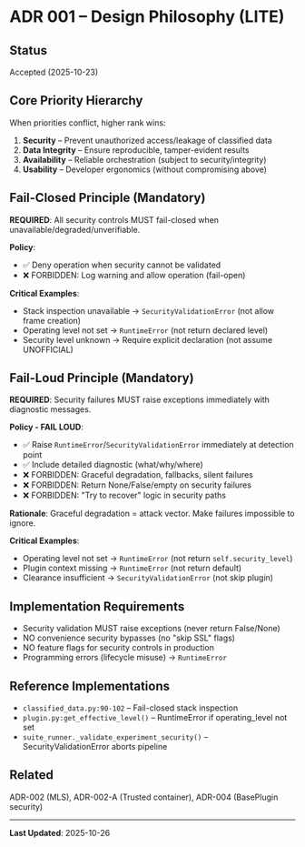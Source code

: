 # ADR 001 – Design Philosophy (LITE)

## Status

Accepted (2025-10-23)

## Core Priority Hierarchy

When priorities conflict, higher rank wins:

1. **Security** – Prevent unauthorized access/leakage of classified data
2. **Data Integrity** – Ensure reproducible, tamper-evident results
3. **Availability** – Reliable orchestration (subject to security/integrity)
4. **Usability** – Developer ergonomics (without compromising above)

## Fail-Closed Principle (Mandatory)

**REQUIRED**: All security controls MUST fail-closed when unavailable/degraded/unverifiable.

**Policy**:

- ✅ Deny operation when security cannot be validated
- ❌ FORBIDDEN: Log warning and allow operation (fail-open)

**Critical Examples**:

- Stack inspection unavailable → `SecurityValidationError` (not allow frame creation)
- Operating level not set → `RuntimeError` (not return declared level)
- Security level unknown → Require explicit declaration (not assume UNOFFICIAL)

## Fail-Loud Principle (Mandatory)

**REQUIRED**: Security failures MUST raise exceptions immediately with diagnostic messages.

**Policy - FAIL LOUD**:

- ✅ Raise `RuntimeError`/`SecurityValidationError` immediately at detection point
- ✅ Include detailed diagnostic (what/why/where)
- ❌ FORBIDDEN: Graceful degradation, fallbacks, silent failures
- ❌ FORBIDDEN: Return None/False/empty on security failures
- ❌ FORBIDDEN: "Try to recover" logic in security paths

**Rationale**: Graceful degradation = attack vector. Make failures impossible to ignore.

**Critical Examples**:

- Operating level not set → `RuntimeError` (not return `self.security_level`)
- Plugin context missing → `RuntimeError` (not return default)
- Clearance insufficient → `SecurityValidationError` (not skip plugin)

## Implementation Requirements

- Security validation MUST raise exceptions (never return False/None)
- NO convenience security bypasses (no "skip SSL" flags)
- NO feature flags for security controls in production
- Programming errors (lifecycle misuse) → `RuntimeError`

## Reference Implementations

- `classified_data.py:90-102` – Fail-closed stack inspection
- `plugin.py:get_effective_level()` – RuntimeError if operating_level not set
- `suite_runner._validate_experiment_security()` – SecurityValidationError aborts pipeline

## Related

ADR-002 (MLS), ADR-002-A (Trusted container), ADR-004 (BasePlugin security)

---
**Last Updated**: 2025-10-26
